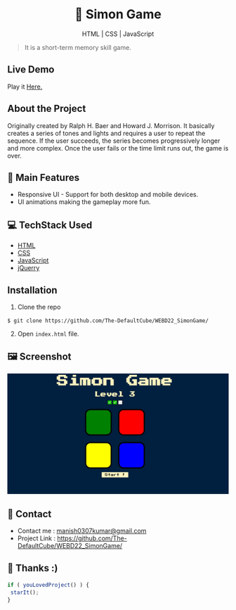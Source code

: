 <h1 align="center">
🤖 Simon Game
</h1>
<p align="center">
HTML | CSS | JavaScript
</p>

> It is a short-term memory skill game.

## Live Demo
Play it [Here.](https://the-defaultcube.github.io/WEBD22_SimonGame/)

## About the Project
Originally created by Ralph H. Baer and Howard J. Morrison. It basically creates a series of tones and lights and requires a user to repeat the sequence. If the user succeeds, the series becomes progressively longer and more complex. Once the user fails or the time limit runs out, the game is over. 

## 🧩 Main Features
* Responsive UI - Support for both desktop and mobile devices. 
* UI animations making the gameplay more fun. 

## 💻 TechStack Used
* [HTML](https://www.w3schools.com/html/)
* [CSS](https://www.w3schools.com/css/)
* [JavaScript](https://developer.mozilla.org/en-US/docs/Learn/Getting_started_with_the_web/JavaScript_basics)
* [jQuerry](https://jquery.com/)

## Installation

1. Clone the repo
 ```terminal
 $ git clone https://github.com/The-DefaultCube/WEBD22_SimonGame/
 ```
2. Open `index.html` file.

## 🖼️ Screenshot
<img src="screenshots/game.jpg" />

## 📩 Contact
- Contact me : manish0307kumar@gmail.com
- Project Link : https://github.com/The-DefaultCube/WEBD22_SimonGame/


## 🙏 Thanks :)
```js
if ( youLovedProject() ) {
 starIt();
}
```
